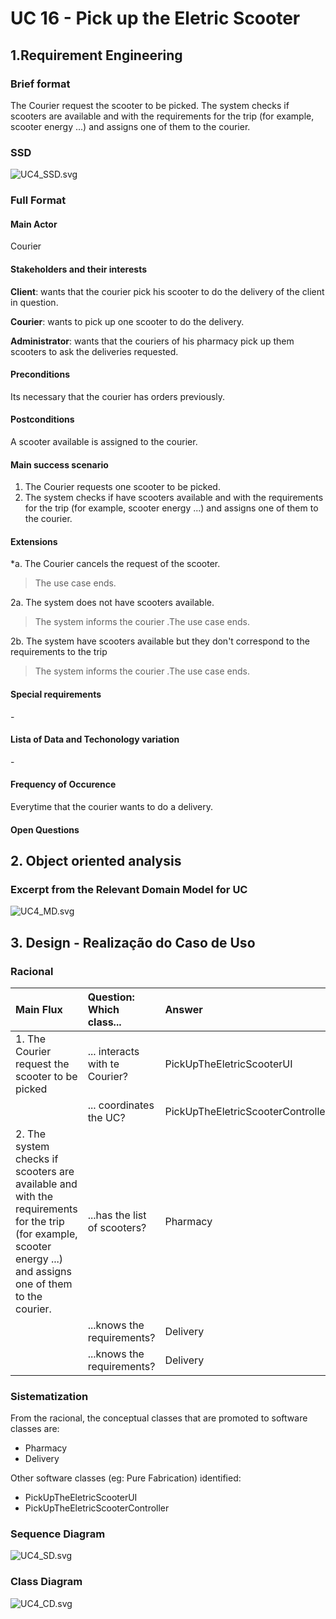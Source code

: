 # UC 16 - Pick up the Eletric Scooter

## 1.Requirement Engineering

### Brief format
The Courier request the scooter to be picked. The system checks if scooters are available and with the requirements for the trip (for example, scooter energy ...) and assigns one of them to the courier.


### SSD
![UC4_SSD.svg](UC4_SSD.svg)


### Full Format

#### Main Actor

Courier

#### Stakeholders and their interests
**Client**: wants that the courier pick his scooter to do the delivery of the client in question.

**Courier**: wants to pick up one scooter to do the delivery. 

**Administrator**: wants that the couriers of his pharmacy pick up them scooters to ask the deliveries requested.

#### Preconditions

Its necessary that the courier has orders previously.

#### Postconditions
A scooter available is assigned to the courier.

#### Main success scenario

1. The Courier requests one scooter to be picked.
2. The system checks if have scooters available and with the requirements for the trip (for example, scooter energy ...) and assigns one of them to the courier.




#### Extensions

*a. The Courier cancels the request of the scooter.
> The use case ends.

2a. The system does not have scooters available.
>  The system informs the courier .The use case ends.

2b. The system have scooters available but they don't correspond to the requirements to the trip
>  The system informs the courier .The use case ends.
    


    

#### Special requirements
\-

#### Lista of Data and Techonology variation
\-

#### Frequency of Occurence

Everytime that the courier wants to do a delivery.

#### Open Questions


## 2. Object oriented analysis

### Excerpt from the Relevant Domain Model for UC

![UC4_MD.svg](UC4_MD.svg)


## 3. Design - Realização do Caso de Uso

### Racional

| Main Flux | Question: Which class... | Answer  | Justification  |
|:--------------  |:---------------------- |:----------|:---------------------------- |
|1. The Courier request the scooter to be picked |... interacts with te Courier?| PickUpTheEletricScooterUI |Pure Fabrication|
| |... coordinates the UC?| PickUpTheEletricScooterController |Controller|
|2. The system checks if scooters are available and with the requirements for the trip (for example, scooter energy ...) and assigns one of them to the courier.|...has the list of scooters?| Pharmacy| |
|  |...knows the requirements? | Delivery | |
|  |...knows the requirements? | Delivery | |



### Sistematization ##

From the racional, the conceptual classes that are promoted to software classes are:

 * Pharmacy
 * Delivery

Other software classes (eg: Pure Fabrication) identified:

 * PickUpTheEletricScooterUI
 * PickUpTheEletricScooterController


### Sequence Diagram

![UC4_SD.svg](UC4_SD.svg)



### Class Diagram

![UC4_CD.svg](UC4_CD.svg)


